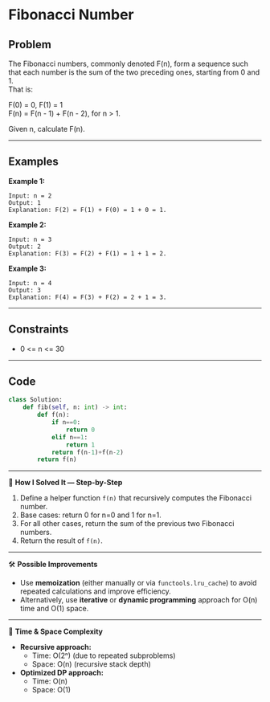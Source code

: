 # Fibonacci Number

## Problem
The Fibonacci numbers, commonly denoted F(n), form a sequence such that each number is the sum of the two preceding ones, starting from 0 and 1.  
That is:

F(0) = 0, F(1) = 1  
F(n) = F(n - 1) + F(n - 2), for n > 1.

Given n, calculate F(n).

---

## Examples

**Example 1:**
```
Input: n = 2
Output: 1
Explanation: F(2) = F(1) + F(0) = 1 + 0 = 1.
```

**Example 2:**
```
Input: n = 3
Output: 2
Explanation: F(3) = F(2) + F(1) = 1 + 1 = 2.
```

**Example 3:**
```
Input: n = 4
Output: 3
Explanation: F(4) = F(3) + F(2) = 2 + 1 = 3.
```

---

## Constraints
- 0 <= n <= 30

---

## Code
```python
class Solution:
    def fib(self, n: int) -> int:
        def f(n):
            if n==0:
                return 0
            elif n==1:
                return 1
            return f(n-1)+f(n-2)
        return f(n)
```

---

🧩 **How I Solved It — Step-by-Step**
1. Define a helper function `f(n)` that recursively computes the Fibonacci number.
2. Base cases: return 0 for n=0 and 1 for n=1.
3. For all other cases, return the sum of the previous two Fibonacci numbers.
4. Return the result of `f(n)`.

---

🛠️ **Possible Improvements**
- Use **memoization** (either manually or via `functools.lru_cache`) to avoid repeated calculations and improve efficiency.
- Alternatively, use **iterative** or **dynamic programming** approach for O(n) time and O(1) space.

---

🧠 **Time & Space Complexity**
- **Recursive approach:**  
  - Time: O(2ⁿ) (due to repeated subproblems)  
  - Space: O(n) (recursive stack depth)
- **Optimized DP approach:**  
  - Time: O(n)  
  - Space: O(1)
